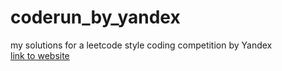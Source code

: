 # coderun_by_yandex
my solutions for a leetcode style coding competition by Yandex  
[link to website](https://coderun.yandex.ru/catalog)
